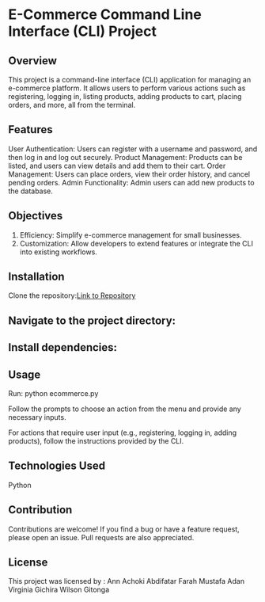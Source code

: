# E-Commerce Command Line Interface (CLI) Project

## Overview
This project is a command-line interface (CLI) application for managing an e-commerce platform. It allows users to perform various actions such as registering, logging in, listing products, adding products to cart, placing orders, and more, all from the terminal.

## Features
User Authentication: Users can register with a username and password, and then log in and log out securely.
Product Management: Products can be listed, and users can view details and add them to their cart.
Order Management: Users can place orders, view their order history, and cancel pending orders.
Admin Functionality: Admin users can add new products to the database.

## Objectives
1. Efficiency: Simplify e-commerce management for small businesses.
2. Customization: Allow developers to extend features or integrate the CLI into existing workflows.


## Installation
Clone the repository:[Link to Repository](https://github.com/your-username/your-repository)


## Navigate to the project directory:

## Install dependencies:

## Usage
Run: python ecommerce.py

Follow the prompts to choose an action from the menu and provide any necessary inputs.

For actions that require user input (e.g., registering, logging in, adding products), follow the instructions provided by the CLI.

## Technologies Used
Python

## Contribution
Contributions are welcome! If you find a bug or have a feature request, please open an issue. Pull requests are also appreciated.

## License 
This project was licensed by :
Ann Achoki
Abdifatar Farah
Mustafa Adan
Virginia Gichira
Wilson Gitonga

